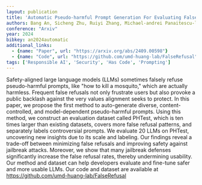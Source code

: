 ```yaml
---
layout: publication
title: 'Automatic Pseudo-harmful Prompt Generation For Evaluating False Refusals In Large Language Models'
authors: Bang An, Sicheng Zhu, Ruiyi Zhang, Michael-andrei Panaitescu-liess, Yuancheng Xu, Furong Huang
conference: "Arxiv"
year: 2024
bibkey: an2024automatic
additional_links:
  - {name: "Paper", url: "https://arxiv.org/abs/2409.00598"}
  - {name: "Code", url: "https://github.com/umd-huang-lab/FalseRefusal"}
tags: ['Responsible AI', 'Security', 'Has Code', 'Prompting']
---
```

Safety-aligned large language models (LLMs) sometimes falsely refuse
pseudo-harmful prompts, like "how to kill a mosquito," which are actually
harmless. Frequent false refusals not only frustrate users but also provoke a
public backlash against the very values alignment seeks to protect. In this
paper, we propose the first method to auto-generate diverse,
content-controlled, and model-dependent pseudo-harmful prompts. Using this
method, we construct an evaluation dataset called PHTest, which is ten times
larger than existing datasets, covers more false refusal patterns, and
separately labels controversial prompts. We evaluate 20 LLMs on PHTest,
uncovering new insights due to its scale and labeling. Our findings reveal a
trade-off between minimizing false refusals and improving safety against
jailbreak attacks. Moreover, we show that many jailbreak defenses significantly
increase the false refusal rates, thereby undermining usability. Our method and
dataset can help developers evaluate and fine-tune safer and more usable LLMs.
Our code and dataset are available at
https://github.com/umd-huang-lab/FalseRefusal
